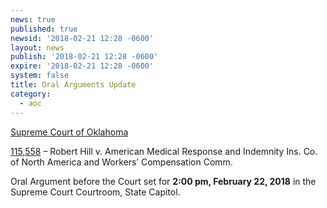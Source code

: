 ```yaml
---
news: true
published: true
newsid: '2018-02-21 12:28 -0600'
layout: news
publish: '2018-02-21 12:28 -0600'
expire: '2018-02-21 12:28 -0600'
system: false
title: Oral Arguments Update
category:
  - aoc
---
```

<u>Supreme Court of Oklahoma</u>

[115,558]() – Robert Hill v. American Medical Response and Indemnity Ins. Co. of North America and Workers’ Compensation Comm.  

Oral Argument before the Court set for **2:00 pm, February 22, 2018** in the Supreme Court Courtroom, State Capitol.
